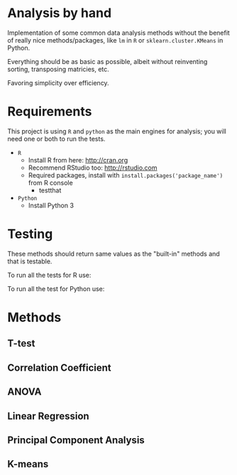 # Analysis by hand
Implementation of some common data analysis methods without the benefit of really nice methods/packages, like `lm` in `R` or `sklearn.cluster.KMeans` in Python.

Everything should be as basic as possible, albeit without reinventing sorting, transposing matricies, etc.

Favoring simplicity over efficiency.

# Requirements
This project is using `R` and `python` as the main engines for analysis; you will need one or both to run the tests.

* `R`
  * Install R from here: http://cran.org
  * Recommend RStudio too: http://rstudio.com
  * Required packages, install with `install.packages('package_name')` from R console
    * testthat
* `Python`
  * Install Python 3

# Testing
These methods should return same values as the "built-in" methods and that is testable.

To run all the tests for R use:

To run all the test for Python use:

# Methods

## T-test

## Correlation Coefficient

## ANOVA

## Linear Regression

## Principal Component Analysis

## K-means
